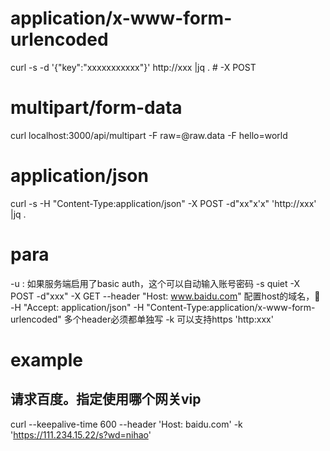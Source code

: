 # application/x-www-form-urlencoded
curl -s -d '{"key":"xxxxxxxxxxx"}' http://xxx |jq .             # -X POST 


# multipart/form-data
curl localhost:3000/api/multipart -F raw=@raw.data -F hello=world


# application/json
curl -s -H "Content-Type:application/json" -X POST -d"xx\"x'x" 'http://xxx' |jq .



# para

-u <user>:<passwd> 如果服务端启用了basic auth，这个可以自动输入账号密码
-s quiet
-X POST -d"xxx"
-X GET
--header "Host: www.baidu.com" 配置host的域名，🐂
-H "Accept: application/json" 
-H "Content-Type:application/x-www-form-urlencoded" 多个header必须都单独写
-k 可以支持https
'http:xxx'

# example
## 请求百度。指定使用哪个网关vip
curl --keepalive-time 600 --header 'Host: baidu.com' -k 'https://111.234.15.22/s?wd=nihao'